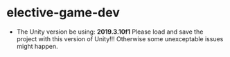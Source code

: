 # elective-game-dev

* The Unity version be using: **2019.3.10f1**
Please load and save the project with this version of Unity!!! Otherwise some unexceptable issues might happen.
